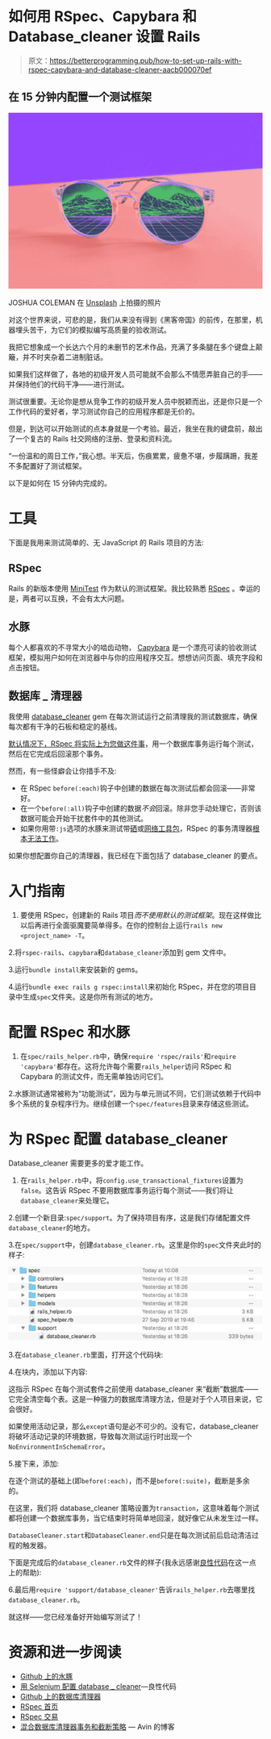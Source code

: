# 如何用 RSpec、Capybara 和 Database_cleaner 设置 Rails

> 原文：<https://betterprogramming.pub/how-to-set-up-rails-with-rspec-capybara-and-database-cleaner-aacb000070ef>

## 在 15 分钟内配置一个测试框架

![](img/490495f3edbdd4b3e73cfd059e9d9d27.png)

JOSHUA COLEMAN 在 [Unsplash](https://unsplash.com/s/photos/matrix-glasses?utm_source=unsplash&utm_medium=referral&utm_content=creditCopyText) 上拍摄的照片

对这个世界来说，可悲的是，我们从来没有得到《黑客帝国》的前传，在那里，机器埋头苦干，为它们的模拟编写高质量的验收测试。

我把它想象成一个长达六个月的未删节的艺术作品，充满了多条腿在多个键盘上颠簸，并不时夹杂着二进制脏话。

如果我们这样做了，各地的初级开发人员可能就不会那么不情愿弄脏自己的手——并保持他们的代码干净——进行测试。

测试很重要。无论你是想从竞争工作的初级开发人员中脱颖而出，还是你只是一个工作代码的爱好者，学习测试你自己的应用程序都是无价的。

但是，到达可以开始测试的点本身就是一个考验。最近，我坐在我的键盘前，敲出了一个复古的 Rails 社交网络的注册、登录和资料流。

“一份温和的周日工作，”我心想。半天后，伤痕累累，疲惫不堪，步履蹒跚，我差不多配置好了测试框架。

以下是如何在 15 分钟内完成的。

# 工具

下面是我用来测试简单的、无 JavaScript 的 Rails 项目的方法:

## **RSpec**

Rails 的新版本使用 [MiniTest](https://github.com/seattlerb/minitest) 作为默认的测试框架。我比较熟悉 [RSpec](http://rspec.info/) 。幸运的是，两者可以互换，不会有太大问题。

## **水豚**

每个人都喜欢的不寻常大小的啮齿动物， [Capybara](https://github.com/teamcapybara/capybara) 是一个漂亮可读的验收测试框架，模拟用户如何在浏览器中与你的应用程序交互。想想访问页面、填充字段和点击按钮。

## **数据库 _ 清理器**

我使用 [database_cleaner](https://github.com/DatabaseCleaner/database_cleaner) gem 在每次测试运行之前清理我的测试数据库，确保每次都有干净的石板和稳定的基线。

[默认情况下，RSpec 将实际上为您做这件事](https://relishapp.com/rspec/rspec-rails/docs/transactions)，用一个数据库事务运行每个测试，然后在它完成后回滚那个事务。

然而，有一些怪癖会让你措手不及:

*   在 RSpec `before(:each)`钩子中创建的数据在每次测试后都会回滚——非常好。
*   在一个`before(:all)`钩子中创建的数据*不会*回滚。除非您手动处理它，否则该数据可能会开始干扰套件中的其他测试。
*   如果你用带`:js`选项的水豚来测试带[硒](https://www.seleniumhq.org/)或[网络工具包](https://webkit.org/)，RSpec 的事务清理器[根本无法工作](https://avinmathew.com/mixing-databasecleaner-transaction-and-truncation-strategies/)。

如果你想配置你自己的清理器，我已经在下面包括了 database_cleaner 的要点。

# 入门指南

1.  要使用 RSpec，创建新的 Rails 项目*而不使用默认的测试框架*。现在这样做比以后再进行全面驱魔要简单得多。在你的控制台上运行`rails new <project_name> -T`。

2.将`rspec-rails`、`capybara`和`database_cleaner`添加到 gem 文件中。

3.运行`bundle install`来安装新的 gems。

4.运行`bundle exec rails g rspec:install`来初始化 RSpec，并在您的项目目录中生成`spec`文件夹。这是你所有测试的地方。

# 配置 RSpec 和水豚

1.  在`spec/rails_helper.rb`中，确保`require 'rspec/rails'`和`require 'capybara'`都存在。这将允许每个需要`rails_helper`访问 RSpec 和 Capybara 的测试文件，而无需单独访问它们。

2.水豚测试通常被称为“功能测试”，因为与单元测试不同，它们测试依赖于代码中多个系统的复杂程序行为。继续创建一个`spec/features`目录来存储这些测试。

# 为 RSpec 配置 database_cleaner

Database_cleaner 需要更多的爱才能工作。

1.  在`rails_helper.rb`中，将`config.use_transactional_fixtures`设置为`false`。这告诉 RSpec 不要用数据库事务运行每个测试——我们将让`database_cleaner`来处理它。

2.创建一个新目录:`spec/support`。为了保持项目有序，这是我们存储配置文件`database_cleaner`的地方。

3.在`spec/support`中，创建`database_cleaner.rb`。这里是你的`spec`文件夹此时的样子:

![](img/3ebe370854f377bdbe61262071e1b56c.png)

3.在`database_cleaner.rb`里面，打开这个代码块:

4.在块内，添加以下内容:

这指示 RSpec 在每个测试套件之前使用 database_cleaner 来“截断”数据库——它完全清空每个表。这是一种强力的数据库清理方法，但是对于个人项目来说，它会很好。

如果使用活动记录，那么`except`语句是必不可少的。没有它，database_cleaner 将破坏活动记录的环境数据，导致每次测试运行时出现一个`NoEnvironmentInSchemaError`。

5.接下来，添加:

在逐个测试的基础上(即`before(:each)`，而不是`before(:suite)`，截断是多余的。

在这里，我们将 database_cleaner 策略设置为`transaction`，这意味着每个测试都将创建一个数据库事务，当它结束时将简单地回滚，就好像它从未发生过一样。

`DatabaseCleaner.start`和`DatabaseCleaner.end`只是在每次测试前后启动清洁过程的触发器。

下面是完成后的`database_cleaner.rb`文件的样子(我永远感谢[良性代码](http://www.virtuouscode.com/2012/08/31/configuring-database_cleaner-with-rails-rspec-capybara-and-selenium/)在这一点上的帮助):

6.最后用`require 'support/database_cleaner'`告诉`rails_helper.rb`去哪里找`database_cleaner.rb`。

就这样——您已经准备好开始编写测试了！

# 资源和进一步阅读

*   [Github 上的水豚](https://github.com/teamcapybara/capybara)
*   [用 Selenium 配置 database _ cleaner](http://www.virtuouscode.com/2012/08/31/configuring-database_cleaner-with-rails-rspec-capybara-and-selenium/)—良性代码
*   [Github 上的数据库清理器](https://github.com/DatabaseCleaner/database_cleaner)
*   [RSpec 首页](https://rspec.info/)
*   [RSpec 交易](https://relishapp.com/rspec/rspec-rails/docs/transactions)
*   [混合数据库清理器事务和截断策略](https://avinmathew.com/mixing-databasecleaner-transaction-and-truncation-strategies/) — Avin 的博客